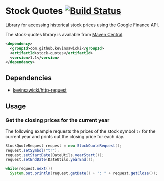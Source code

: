 # Stock Quotes [![Build Status](https://travis-ci.org/kevinsawicki/stock-quotes.png)](https://travis-ci.org/kevinsawicki/stock-quotes)

Library for accessing historical stock prices using the Google Finance API.

The stock-quotes library is available from [Maven Central](http://search.maven.org/#search%7Cgav%7C1%7Cg%3A%22com.github.kevinsawicki%22%20AND%20a%3A%22stock-quotes%22).

```xml
<dependency>
  <groupId>com.github.kevinsawicki</groupId>
  <artifactId>stock-quotes</artifactId>
  <version>1.1</version>
</dependency>
```

## Dependencies

* [kevinsawicki/http-request](http://github.com/kevinsawicki/http-request)

## Usage

### Get the closing prices for the current year

The following example requests the prices of the stock symbol `tr` for the
current year and prints out the closing price for each day.

```java
StockQuoteRequest request = new StockQuoteRequest();
request.setSymbol("tr");
request.setStartDate(DateUtils.yearStart());
request.setEndDate(DateUtils.yearEnd());

while(request.next())
  System.out.println(request.getDate() + ": " + request.getClose());
```
